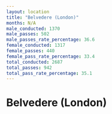 ```yaml
---
layout: location
title: "Belvedere (London)"
months: N/A
male_conducted: 1370
male_passes: 502
male_passes_rate_percentage: 36.6
female_conducted: 1317
female_passes: 440
female_pass_rate_percentage: 33.4
total_conducted: 2687
total_passes: 942
total_pass_rate_percentage: 35.1
---
```


# Belvedere (London)
